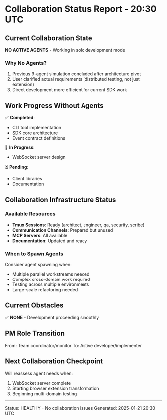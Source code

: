 # Collaboration Status Report - 20:30 UTC

## Current Collaboration State
**NO ACTIVE AGENTS** - Working in solo development mode

### Why No Agents?
1. Previous 9-agent simulation concluded after architecture pivot
2. User clarified actual requirements (distributed testing, not just extension)
3. Direct development more efficient for current SDK work

## Work Progress Without Agents
✅ **Completed**:
- CLI tool implementation
- SDK core architecture
- Event contract definitions

🔄 **In Progress**:
- WebSocket server design

⏳ **Pending**:
- Client libraries
- Documentation

## Collaboration Infrastructure Status

### Available Resources
- **Tmux Sessions**: Ready (architect, engineer, qa, security, scribe)
- **Communication Channels**: Prepared but unused
- **MCP Servers**: All available
- **Documentation**: Updated and ready

### When to Spawn Agents
Consider agent spawning when:
- Multiple parallel workstreams needed
- Complex cross-domain work required
- Testing across multiple environments
- Large-scale refactoring needed

## Current Obstacles
✅ **NONE** - Development proceeding smoothly

## PM Role Transition
From: Team coordinator/monitor
To: Active developer/implementer

## Next Collaboration Checkpoint
Will reassess agent needs when:
1. WebSocket server complete
2. Starting browser extension transformation
3. Beginning multi-domain testing

---
Status: HEALTHY - No collaboration issues
Generated: 2025-01-21 20:30 UTC